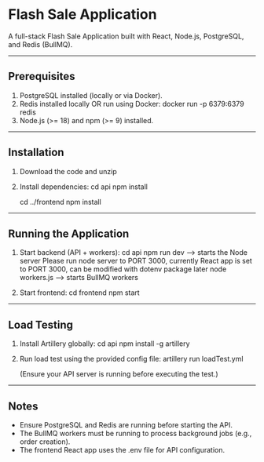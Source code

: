 # Flash Sale Application

A full-stack Flash Sale Application built with React, Node.js, PostgreSQL, and Redis (BullMQ).

---

## Prerequisites

1. PostgreSQL installed (locally or via Docker).
2. Redis installed locally OR run using Docker:
   docker run -p 6379:6379 redis
3. Node.js (>= 18) and npm (>= 9) installed.

---

## Installation

1. Download the code and unzip

2. Install dependencies:
   cd api
   npm install

   cd ../frontend
   npm install

---

## Running the Application

1. Start backend (API + workers):
   cd api
   npm run dev --> starts the Node server
   Please run node server to PORT 3000, currently React app is set to PORT 3000,
   can be modified with dotenv package later
   node workers.js --> starts BullMQ workers

2. Start frontend:
   cd frontend
   npm start

---

## Load Testing

1. Install Artillery globally:
   cd api
   npm install -g artillery

2. Run load test using the provided config file:
   artillery run loadTest.yml

   (Ensure your API server is running before executing the test.)

---

## Notes

- Ensure PostgreSQL and Redis are running before starting the API.
- The BullMQ workers must be running to process background jobs (e.g., order creation).
- The frontend React app uses the .env file for API configuration.

